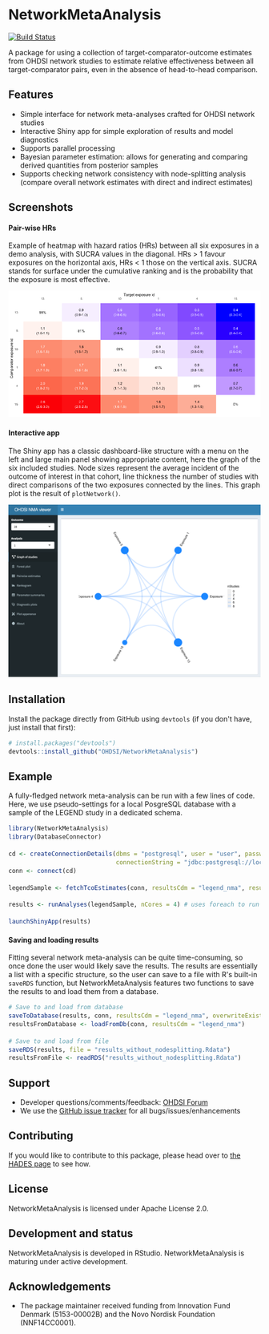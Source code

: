 
<!-- README.md is generated from README.Rmd. Please edit that file -->
NetworkMetaAnalysis
===================

<!-- badges: start -->
[![Build Status](https://travis-ci.org/OHDSI/NetworkMetaAnalysis.svg?branch=master)](https://travis-ci.org/OHDSI/NetworkMetaAnalysis) <!-- badges: end -->

A package for using a collection of target-comparator-outcome estimates from OHDSI network studies to estimate relative effectiveness between all target-comparator pairs, even in the absence of head-to-head comparison.

Features
--------

-   Simple interface for network meta-analyses crafted for OHDSI network studies
-   Interactive Shiny app for simple exploration of results and model diagnostics
-   Supports parallel processing
-   Bayesian parameter estimation: allows for generating and comparing derived quantities from posterior samples
-   Supports checking network consistency with node-splitting analysis (compare overall network estimates with direct and indirect estimates)

Screenshots
-----------

#### Pair-wise HRs

Example of heatmap with hazard ratios (HRs) between all six exposures in a demo analysis, with SUCRA values in the diagonal. HRs &gt; 1 favour exposures on the horizontal axis, HRs &lt; 1 those on the vertical axis. SUCRA stands for surface under the cumulative ranking and is the probability that the exposure is most effective.

![](extras/heatmapPairwiseEstimates.png)

#### Interactive app

The Shiny app has a classic dashboard-like structure with a menu on the left and large main panel showing appropriate content, here the graph of the six included studies. Node sizes represent the average incident of the outcome of interest in that cohort, line thickness the number of studies with direct comparisons of the two exposures connected by the lines. This graph plot is the result of `plotNetwork()`.

![](extras/screenshotShinyApp.png)

Installation
------------

Install the package directly from GitHub using `devtools` (if you don't have, just install that first):

``` r
# install.packages("devtools")
devtools::install_github("OHDSI/NetworkMetaAnalysis")
```

Example
-------

A fully-fledged network meta-analysis can be run with a few lines of code. Here, we use pseudo-settings for a local PosgreSQL database with a sample of the LEGEND study in a dedicated schema.

``` r
library(NetworkMetaAnalysis)
library(DatabaseConnector)

cd <- createConnectionDetails(dbms = "postgresql", user = "user", password = "password", 
                              connectionString = "jdbc:postgresql://localhost:1234/db_name")
conn <- connect(cd)

legendSample <- fetchTcoEstimates(conn, resultsCdm = "legend_nma", resultsTable = "legend_sample")

results <- runAnalyses(legendSample, nCores = 4) # uses foreach to run in parallel if nCores > 1

launchShinyApp(results)
```

#### Saving and loading results

Fitting several network meta-analysis can be quite time-consuming, so once done the user would likely save the results. The results are essentially a list with a specific structure, so the user can save to a file with R's built-in `saveRDS` function, but NetworkMetaAnalysis features two functions to save the results to and load them from a database.

``` r
# Save to and load from database
saveToDatabase(results, conn, resultsCdm = "legend_nma", overwriteExistingTables = TRUE)
resultsFromDatabase <- loadFromDb(conn, resultsCdm = "legend_nma")

# Save to and load from file
saveRDS(results, file = "results_without_nodesplitting.Rdata")
resultsFromFile <- readRDS("results_without_nodesplitting.Rdata")
```

Support
-------

-   Developer questions/comments/feedback: [OHDSI Forum](http://forums.ohdsi.org/c/developers)
-   We use the [GitHub issue tracker](https://www.github.com/OHDSI/NetworkMetaAnalysis/issues) for all bugs/issues/enhancements

Contributing
------------

If you would like to contribute to this package, please head over to [the HADES page](https://ohdsi.github.io/Hades/contribute.html) to see how.

License
-------

NetworkMetaAnalysis is licensed under Apache License 2.0.

Development and status
----------------------

NetworkMetaAnalysis is developed in RStudio. NetworkMetaAnalysis is maturing under active development.

Acknowledgements
----------------

-   The package maintainer received funding from Innovation Fund Denmark (5153-00002B) and the Novo Nordisk Foundation (NNF14CC0001).
